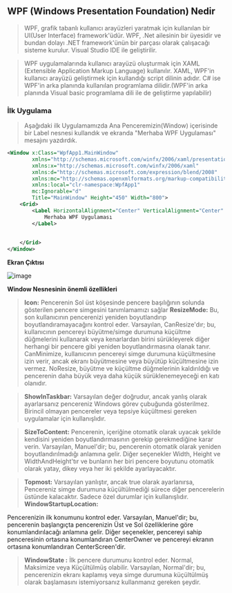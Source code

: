 ## WPF (Windows Presentation Foundation) Nedir ##
> WPF, grafik tabanlı kullanıcı arayüzleri yaratmak için kullanılan bir UI(User Interface) framework'üdür. WPF, .Net ailesinin bir üyesidir ve bundan dolayı  .NET framework'ünün bir parçası olarak çalışacağı sisteme kurulur. Visual Studio IDE ile geliştirilir.

> WPF uygulamalarında kullanıcı arayüzü oluşturmak için XAML (Extensible Application Markup Language) kullanılır. XAML, WPF'in kullanıcı arayüzü geliştirmek için kullandığı script dilinin adıdır. C# ise WPF'in arka planında kullanılan programlama dilidir.(WPF'in arka planında Visual basic programlama dili ile de geliştirme yapılabilir)

### İlk Uygulama ###
> Aşağıdaki ilk Uygulamamızda Ana Penceremizin(Window) içerisinde bir Label nesnesi kullandık ve ekranda "Merhaba WPF Uygulaması" mesajını yazdırdık.

```xml
<Window x:Class="WpfApp1.MainWindow"
        xmlns="http://schemas.microsoft.com/winfx/2006/xaml/presentation"
        xmlns:x="http://schemas.microsoft.com/winfx/2006/xaml"
        xmlns:d="http://schemas.microsoft.com/expression/blend/2008"
        xmlns:mc="http://schemas.openxmlformats.org/markup-compatibility/2006"
        xmlns:local="clr-namespace:WpfApp1"
        mc:Ignorable="d"
        Title="MainWindow" Height="450" Width="800">
    <Grid>
        <Label HorizontalAlignment="Center" VerticalAlignment="Center" FontSize="65">
            Merhaba WPF Uygulaması
        </Label>
        
       
    </Grid>
</Window>
```

**Ekran Çıktısı**

![image](https://user-images.githubusercontent.com/28144917/152687981-3f973733-4009-420e-a724-0a3d70dbcd7e.png)

**Window Nesnesinin önemli özellikleri**
> **Icon:** Pencerenin Sol üst köşesinde pencere başılığının solunda  gösterilen pencere simgesini tanımlamamızı sağlar
> **ResizeMode:**
Bu, son kullanıcının pencerenizi yeniden boyutlandırıp boyutlandıramayacağını kontrol eder. Varsayılan, CanResize'dır; bu, kullanıcının pencereyi büyütme/simge durumuna küçültme düğmelerini kullanarak veya kenarlardan birini sürükleyerek diğer herhangi bir pencere gibi yeniden boyutlandırmasına olanak tanır. CanMinimize, kullanıcının pencereyi simge durumuna küçültmesine izin verir, ancak ekranı büyütmesine veya büyütüp küçültmesine izin vermez. NoResize, büyütme ve küçültme düğmelerinin kaldırıldığı ve pencerenin daha büyük veya daha küçük sürüklenemeyeceği en katı olanıdır.

> **ShowInTaskbar:**
 Varsayılan değer doğrudur, ancak yanlış olarak ayarlarsanız pencereniz Windows görev çubuğunda gösterilmez. Birincil olmayan pencereler veya tepsiye küçültmesi gereken uygulamalar için kullanışlıdır.

> **SizeToContent:**
Pencerenin, içeriğine otomatik olarak uyacak şekilde kendisini yeniden boyutlandırmasının gerekip gerekmediğine karar verin. Varsayılan, Manuel'dir; bu, pencerenin otomatik olarak yeniden boyutlandırılmadığı anlamına gelir. Diğer seçenekler Width, Height ve WidthAndHeight'tır ve bunların her biri pencere boyutunu otomatik olarak yatay, dikey veya her iki şekilde ayarlayacaktır.

> **Topmost:**
Varsayılan yanlıştır, ancak true olarak ayarlanırsa, Pencereniz simge durumuna küçültülmediği sürece diğer pencerelerin üstünde kalacaktır. Sadece özel durumlar için kullanışlıdır.
> **WindowStartupLocation:**

Pencerenizin ilk konumunu kontrol eder. Varsayılan, Manuel'dir; bu, pencerenin başlangıçta pencerenizin Üst ve Sol özelliklerine göre konumlandırılacağı anlamına gelir. Diğer seçenekler, pencereyi sahip penceresinin ortasına konumlandıran CenterOwner ve pencereyi ekranın ortasına konumlandıran CenterScreen'dir.
> **WindowState :**
İlk pencere durumunu kontrol eder. Normal, Maksimize veya Küçültülmüş olabilir. Varsayılan, Normal'dir; bu, pencerenizin ekranı kaplamış veya simge durumuna küçültülmüş olarak başlamasını istemiyorsanız kullanmanız gereken şeydir.
